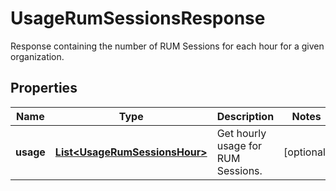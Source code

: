 # UsageRumSessionsResponse

Response containing the number of RUM Sessions for each hour for a given organization.

## Properties

| Name      | Type                                                            | Description                        | Notes      |
| --------- | --------------------------------------------------------------- | ---------------------------------- | ---------- |
| **usage** | [**List&lt;UsageRumSessionsHour&gt;**](UsageRumSessionsHour.md) | Get hourly usage for RUM Sessions. | [optional] |
